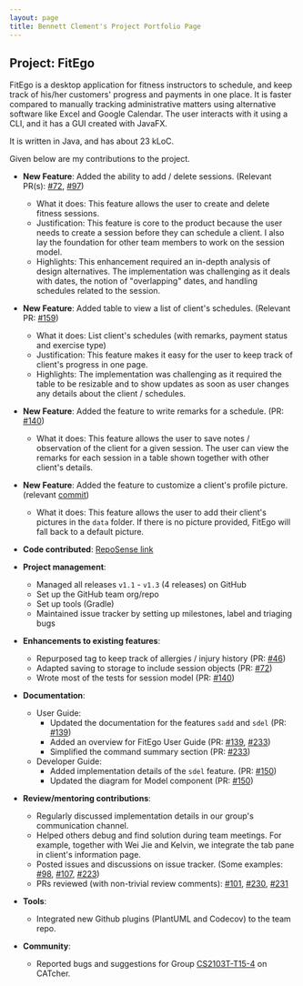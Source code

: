 ```yaml
---
layout: page
title: Bennett Clement's Project Portfolio Page
---
```


## Project: FitEgo

FitEgo is a desktop application for fitness instructors to schedule, and keep track of his/her customers' progress and payments in one place. 
It is faster compared to manually tracking administrative matters using alternative software like Excel and Google Calendar. The user interacts with it using a CLI, and it has a GUI created with JavaFX. 

It is written in Java, and has about 23 kLoC.

Given below are my contributions to the project.

* **New Feature**: Added the ability to add / delete sessions. (Relevant PR(s): [\#72](https://github.com/AY2021S1-CS2103T-T13-3/tp/pull/72), [\#97](https://github.com/AY2021S1-CS2103T-T13-3/tp/pull/97))
  * What it does: This feature allows the user to create and delete fitness sessions.
  * Justification: This feature is core to the product because the user needs to create a session before they can schedule a client. I also lay the foundation for other team members to work on the session model.
  * Highlights: This enhancement required an in-depth analysis of design alternatives.
  The implementation was challenging as it deals with dates, the notion of "overlapping" dates, and handling schedules related to the session.

* **New Feature**: Added table to view a list of client's schedules. (Relevant PR: [\#159](https://github.com/AY2021S1-CS2103T-T13-3/tp/pull/159))
  * What it does: List client's schedules (with remarks, payment status and exercise type)
  * Justification: This feature makes it easy for the user to keep track of client's progress in one page.
  * Highlights: The implementation was challenging as it required the table to be resizable and to show updates as soon as user changes any details about the client / schedules.

* **New Feature**: Added the feature to write remarks for a schedule. (PR: [\#140](https://github.com/AY2021S1-CS2103T-T13-3/tp/pull/140))
  * What it does: This feature allows the user to save notes / observation of the client for a given session. The user can view the remarks for each session in a table shown together with other client's details.
  
* **New Feature**: Added the feature to customize a client's profile picture. (relevant [commit](https://github.com/AY2021S1-CS2103T-T13-3/tp/commit/542d5e26919e01944dc99fd09ec9c3532e1da21f))
  * What it does: This feature allows the user to add their client's pictures in the `data` folder. If there is no picture provided, FitEgo will fall back to a default picture. 
  
* **Code contributed**: [RepoSense link](https://nus-cs2103-ay2021s1.github.io/tp-dashboard/#breakdown=true&search=&sort=groupTitle&sortWithin=title&since=2020-08-14&timeframe=commit&mergegroup=&groupSelect=groupByRepos&checkedFileTypes=docs~functional-code~test-code~other&tabOpen=true&tabType=authorship&until=2020-11-09&tabAuthor=benclmnt&tabRepo=AY2021S1-CS2103T-T13-3%2Ftp%5Bmaster%5D&authorshipIsMergeGroup=false&authorshipFileTypes=docs~functional-code~test-code~other)

* **Project management**:
  * Managed all releases `v1.1` - `v1.3` (4 releases) on GitHub
  * Set up the GitHub team org/repo
  * Set up tools (Gradle)
  * Maintained issue tracker by setting up milestones, label and triaging bugs

* **Enhancements to existing features**:
  * Repurposed tag to keep track of allergies / injury history (PR: [\#46](https://github.com/AY2021S1-CS2103T-T13-3/tp/pull/46))
  * Adapted saving to storage to include session objects (PR: [\#72](https://github.com/AY2021S1-CS2103T-T13-3/tp/pull/72)) 
  * Wrote most of the tests for session model (PR: [\#140](https://github.com/AY2021S1-CS2103T-T13-3/tp/pull/140))

* **Documentation**:
  * User Guide:
    * Updated the documentation for the features `sadd` and `sdel` (PR: [\#139](https://github.com/AY2021S1-CS2103T-T13-3/tp/pull/139))
    * Added an overview for FitEgo User Guide (PR: [\#139](https://github.com/AY2021S1-CS2103T-T13-3/tp/pull/139), [\#233](https://github.com/AY2021S1-CS2103T-T13-3/tp/pull/233))
    * Simplified the command summary section (PR: [\#233](https://github.com/AY2021S1-CS2103T-T13-3/tp/pull/233))
  * Developer Guide:
    * Added implementation details of the `sdel` feature. (PR: [\#150](https://github.com/AY2021S1-CS2103T-T13-3/tp/pull/150))
    * Updated the diagram for Model component (PR: [\#150](https://github.com/AY2021S1-CS2103T-T13-3/tp/pull/150))

* **Review/mentoring contributions**:
  * Regularly discussed implementation details in our group's communication channel.
  * Helped others debug and find solution during team meetings. For example, together with Wei Jie and Kelvin, we integrate the tab pane in client's information page.
  * Posted issues and discussions on issue tracker. (Some examples: 
  [\#98](https://github.com/AY2021S1-CS2103T-T13-3/tp/issues/98), [\#107](https://github.com/AY2021S1-CS2103T-T13-3/tp/issues/107), [\#223](https://github.com/AY2021S1-CS2103T-T13-3/tp/issues/223))
  * PRs reviewed (with non-trivial review comments): [\#101](https://github.com/AY2021S1-CS2103T-T13-3/tp/pull/101), [\#230](https://github.com/AY2021S1-CS2103T-T13-3/tp/pull/230), [\#231](https://github.com/AY2021S1-CS2103T-T13-3/tp/pull/231)     

* **Tools**:
  * Integrated new Github plugins (PlantUML and Codecov) to the team repo.
  
* **Community**:                                 
  * Reported bugs and suggestions for Group [CS2103T-T15-4](https://ay2021s1-cs2103t-t15-4.github.io/tp/UserGuide.html) on CATcher.

